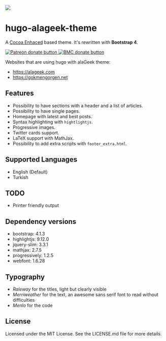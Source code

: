 ![](https://alageek.com/img/alageek-logo.png)

# hugo-alageek-theme
A [Cocoa Enhaced](https://github.com/mtn/cocoa-eh-hugo-theme) based theme. It's rewritten with **Bootstrap 4**.

<a href="https://www.patreon.com/gkmngrgn" title="Donate to this project using Patreon">
    <img src="https://img.shields.io/badge/become%20a%20patron-F96854.svg?longCache=true&style=for-the-badge"
         alt="Patreon donate button" />
</a>

<a href="https://www.buymeacoffee.com/gokmen" title="Buy me a coffee!">
    <img src="https://img.shields.io/badge/buy%20me%20a%20coffee-%23FF813F.svg?longCache=true&style=for-the-badge"
         alt="BMC donate button" />
</a>

Websites that are using hugo with alaGeek theme:

* https://alageek.com
* https://gokmengorgen.net

## Features

* Possibility to have sections with a header and a list of articles.
* Possibility to have single pages.
* Homepage with latest and best posts.
* Syntax highlighting with `hightlightjs`.
* Progressive images.
* Twitter cards support.
* LaTeX support with MathJax.
* Possibility to add extra scripts with `footer_extra.html`.

## Supported Languages

* English (Default)
* Turkish

## TODO

* Printer friendly output

## Dependency versions

* bootstrap: 4.1.3
* highlightjs: 9.12.0
* jquery-slim: 3.3.1
* mathjax: 2.7.5
* progressively: 1.2.5
* webfont: 1.6.28

## Typography

* *Raleway* for the titles, light but clearly visible
* *Merriweather* for the text, an awesome sans serif font to read without difficulties
* *Menlo* for the code

## License

Licensed under the MIT License. See the LICENSE.md file for more details.

